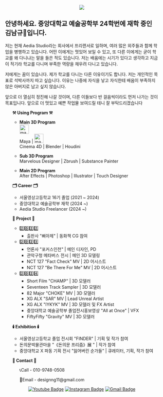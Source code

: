 <div align=center>
  
<a href="https://hits.seeyoufarm.com"><img src="https://hits.seeyoufarm.com/api/count/incr/badge.svg?url=https%3A%2F%2Fgithub.com%2Fdesignng11&count_bg=%2379C83D&title_bg=%23555555&icon=&icon_color=%23E7E7E7&title=hits&edge_flat=false"/></a>

</div>

<h2>
  안녕하세요. 중앙대학교 예술공학부 24학번에 재학 중인 김남규👋입니다.    
</h2>

저는 현재 Aedia Studio라는 회사에서 프리랜서로 일하며, 여러 많은 외주들과 함께 학업을 병행하고 있습니다.
어떤 이에게는 멋있어 보일 수 있고, 또 다른 이에게는 굳이 학교를 왜 다니냐는 말을 들은 적도 있습니다.
저는 배움에는 시기가 있다고 생각하고 지금이 적기라 학교를 다니며 부족한 역량을 채우려 다니고 있습니다.

저에게는 꿈이 있습니다. 제가 학교를 다니는 다른 이유이기도 합니다.
저는 개인적인 목표로 석박사까지 따고 싶습니다. 이유는 나중에 자식을 낳고 자식한테 배움이 부족하지 않은 아버지로 남고 싶지 않습니다.

앞으로 더 열심히 정진해 나갈 것이며, 다른 이들보다 반 걸음씩이라도 먼저 나가는 것이 목표입니다.
앞으로 더 멋있고 예쁜 작업물 보여드릴 테니 잘 부탁드리겠습니다

<ul>
  <b>⚒️ Using Program ⚒️</b>
    <ul>
     <p> <li><b> Main 3D Program </b></li>
       <img src="https://search.pstatic.net/sunny/?src=https%3A%2F%2Fi.pinimg.com%2F736x%2F55%2Faa%2F3b%2F55aa3b6d479bb1b18c9cb23d26740bef.jpg&type=sc960_832" alt="maya logo" width="30px"><br> Maya | <img src="https://search.pstatic.net/sunny/?src=https%3A%2F%2Fi.pinimg.com%2F736x%2F16%2Fb5%2F5f%2F16b55fc684fa4094cb38b7fdbfb5b1dd.jpg&type=sc960_832" alt="maya logo" width="30px"><br> Cinema 4D | Blender | Houdini </p>
     <p> <li><b> Sub 3D Program </b></li>
       Marvelous Designer | Zbrush | Substance Painter </p>
      <p><li><b> Main 2D Program </b></li>
       After Effects | Photoshop | Illustrator | Touch Designer </p>
    </ul>
</ul>

<ul>
  <b>🗂️ Career 🗂️</b>
   <ul>
     <li> 서울영상고등학교 16기 졸업 (2021 ~ 2024) </li>
     <li> 중앙대학교 예술공학부 재학 (2024 ~) </li>
     <li> Aedia Studio Freelancer (2024 ~) </li>
   </ul>
</ul>

<ul>
  <b>📜 Project 📜</b>
    <ul>
      <li> 2️⃣0️⃣2️⃣2️⃣
        <ul>
          <li> 출판사 "삐아제" | 동화책 CG 참여 </li>
        </ul>
      </li>
      <li> 2️⃣0️⃣2️⃣3️⃣
        <ul>
          <li> 언론사 "포커스인천" | 메인 디자인, PD </li>
          <li> 관악구청 메타버스 전시 | 메인 3D 모델링 </li>
          <li> NCT 127 "Fact Check" MV | 2D 어시스트 </li>
          <li> NCT 127 "Be There For Me" MV | 2D 어시스트</li>
        </ul>
      </li>
      <li> 2️⃣0️⃣2️⃣4️⃣
        <ul>
          <li> Short Film "CHAMP" | 3D 모델러 </li>
          <li> Seventeen Track Sampler | 3D 모델러 </li>
          <li> 82 Major "CHOKE" MV | 3D 모델러 </li>
          <li> XG ALX "SAR" MV | Lead Unreal Artist </li>
          <li> XG ALX "IYKYK" MV | 3D 모델러 및 FX Artist </li>
          <li> 중앙대학교 예술공학부 졸업전시홍보영상 "All at Once" | VFX </li>
          <li> FiftyFifty "Gravity" MV | 3D 모델러 </li>
        </ul>
      </li>
    </ul>
</ul>

<ul>
  <b>🕯️ Exhibition 🕯️</b>
    <ul>
        <li> 서울영상고등학교 졸업 전시회 "FINDER" | 기획 및 작가 참여 </li>
       <li> 돈의문박물관마을 "《돈의문 프리즘》展 " | 작가 참여 </li>
        <li> 중앙대학교 X 파동 기획 전시 "잃어버린 순가들" | 큐레이터, 기획, 작가 참여 </li>
    </ul>
</ul>

<ul>
  <b>🤝 Contact 🤝</b>
    <ul>
      📞Call - 010-9748-0508
    </ul>
    <ul>
      📧Email - designng11@gmail.com
    </ul>
</ul>

<div align=center>

[![Youtube Badge](https://img.shields.io/badge/YOUTUBE-ff0000?style=flat-square&logo=youtube&link=https://youtube.com/@naguk?si=qGYPi1-ricqxTVql)](https://youtube.com/@naguk?si=qGYPi1-ricqxTVql) [![Instagram Badge](https://img.shields.io/badge/INSTAGRAM-%23E4405F?style=flat-square&logo=instagram&logoColor=white&link=https://www.instagram.com/namgyueye/)](https://www.instagram.com/namgyueye/) [![Gmail Badge](https://img.shields.io/badge/GMAIL-%23EA4335?style=flat-square&logo=gmail&logoColor=white&link=mailto:designng11%40gmail.com)](mailto:designng11@gmail.com)

<div>
